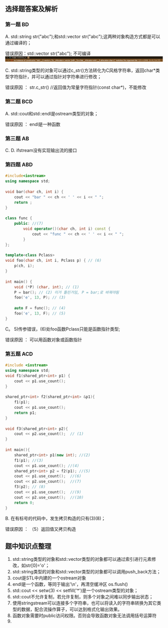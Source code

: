 ## 选择题答案及解析
### **第一题** BD
A.  std::string str("abc");和std::vector<char> str("abc");这两种对象构造方式都是可以通过编译的；

错误原因：std::vector<char> str("abc"); 不可编译
!["A选项“](./images/2022-06-11-18-29-47.png)

C. std::string类型的对象可以通过c_str()方法转化为C风格字符串，返回char*类型字符指针，并可以通过指针对字符串进行修改；

错误原因 ： str.c_str() //返回值为常量字符指针(const char*)，不能修改

### **第二题** BCD
A. std::cout和std::endl是ostream类型的对象；

错误原因 ： endl是一种函数

### **第三题** AB
C.
D. ifstream没有实现输出流的接口

### **第四题** ABD
```C++
#include<iostream>
using namespace std;

void bar(char ch, int i) {
    cout << "bar " << ch << ' ' << i << " ";
    return ;
}

class func {
    public: //(7)
        void operator()(char ch, int i) const { 
            cout << "func " << ch << ' ' << i << " ";
        }
};

template<class Pclass>
void foo(char ch, int i, Pclass p) { // (6)
    p(ch, i);
}

int main() {
    void (*P) (char, int); // (1)
    P = bar(); // (2) 이거 틀린거임, P = bar;로 바꿔야됨
    foo('e', 13, P); // (3) 

    auto F = func(); // (4)
    foo('e', 13, F); // (5)
}
```
C。 5)传参错误，(6)处foo函数Pclass只能是函数指针类型;

错误原因 ： 可以用函数对象或函数指针 

### **第五题** ACD
```C++
#include <iostream> 
using namespace std; 
void f1(shared_ptr<int> p1) {
    cout << p1.use_count();
}

shared_ptr<int> f2(shared_ptr<int> &p1){
    f1(p1);
    cout << p1.use_count();
    return p1;
}

void f3(shared_ptr<int> p2){
    cout << p2.use_count();  // (1)
}

int main(){
    shared_ptr<int> p1(new int); //(2)
    f1(p1); //(3)
    cout << p1.use_count(); //(4)
    shared_ptr<int> p2 = f2(p1); //(5)
    cout << p1.use_count();  //(6)
    cout << p2.use_count();  //(7)
    f3(p2); // (8)
    cout << p1.use_count();  //(9)
    cout << p2.use_count();  //(10)
    return 0;
}
```
B. 在有标号的代码中，发生拷贝构造的只有(3)(8)；

错误原因 ： （5）返回值又拷贝构造

## 题中知识点整理
1. std::string类型的对象和std::vector<char>类型的对象都可以通过索引进行元素修改，如str[0]='o'；
2. std::string类型的对象和std::vector<char>类型的对象都可以调用push_back方法；
3. cout是STL中内建的一个ostream对象
4. endl是一个函数，等同于输出'\n'，再清空缓冲区 os.flush()
5. std::cout << setw(3) << setfill('*')是一个ostream类型的对象；
6. std::cout不允许复制，若允许复制，则多个对象之间难以同步输出状态；
7. 使用stringstream可以连接多个字符串，也可以将读入的字符串转换为其它类型的数据，配合流操作算子，可以达到格式化输出效果。
8. 函数对象需要时public访问权限。否则会导致函数对象无法调用括号运算符 
9. 
